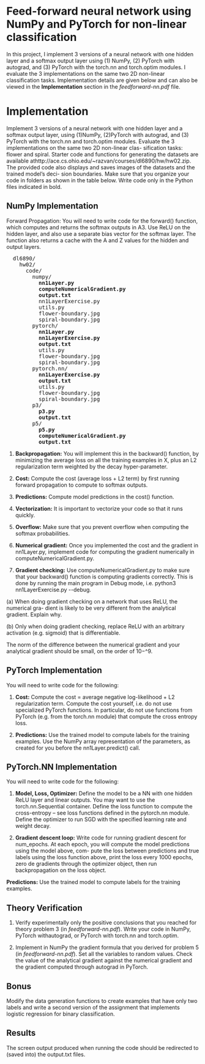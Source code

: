 # Feed-forward neural network using NumPy and PyTorch for non-linear classification

In this project, I implement 3 versions of a neural network with one hidden layer and a softmax output layer
using (1) NumPy, (2) PyTorch with autograd, and (3) PyTorch with the torch.nn and
torch.optim modules. I evaluate the 3 implementations on the same two 2D non-linear classification tasks. Implementation details are given below and can also be viewed in the **Implementation** section in the *feedforward-nn.pdf* file.

# Implementation 
Implement 3 versions of a neural network with one hidden layer and a softmax output layer,
using (1)NumPy, (2)PyTorch with autograd, and (3) PyTorch with the torch.nn and
torch.optim modules. Evaluate the 3 implementations on the same two 2D non-linear clas-
sification tasks: flower and spiral. Starter code and functions for generating the datasets
are available athttp://ace.cs.ohio.edu/~razvan/courses/dl6890/hw/hw02.zip. The
provided code also displays and saves images of the datasets and the trained model’s deci-
sion boundaries. Make sure that you organize your code in folders as shown in the table
below. Write code only in the Python files indicated in bold.

## NumPy Implementation
Forward Propagation: You will need to write code for the forward() function,
which computes and returns the softmax outputs in A3. Use ReLU on the hidden
layer, and also use a separate bias vector for the softmax layer. The function also
returns a cache with the A and Z values for the hidden and output layers.
<pre>
  dl6890/
    hw02/
      code/
        numpy/
          <b>nn1Layer.py
          computeNumericalGradient.py
          output.txt</b>
          nn1LayerExercise.py
          utils.py
          flower-boundary.jpg
          spiral-boundary.jpg
        pytorch/
          <b>nn1Layer.py
          nn1LayerExercise.py
          output.txt</b>
          utils.py
          flower-boundary.jpg
          spiral-boundary.jpg
        pytorch.nn/
          <b>nn1LayerExercise.py
          output.txt</b>
          utils.py
          flower-boundary.jpg
          spiral-boundary.jpg
        p3/
          <b>p3.py
          output.txt</b>
        p5/
          <b>p5.py
          computeNumericalGradient.py
          output.txt</b>
</pre>

1. **Backpropagation:** You will implement this in the backward() function, by minimizing the average loss 
on all the training examples in X, plus an L2 regularization term weighted by the decay hyper-parameter.

2. **Cost:** Compute the cost (average loss + L2 term) by first running forward propagation
to compute to softmax outputs.

3. **Predictions:** Compute model predictions in the cost() function.

4. **Vectorization:** It is important to vectorize your code so that it runs quickly.

5. **Overflow:** Make sure that you prevent overflow when computing the softmax probabilities.

6. **Numerical gradient:** Once you implemented the cost and the gradient in nn1Layer.py,
implement code for computing the gradient numerically in computeNumericalGradient.py.

7. **Gradient checking:** Use computeNumericalGradient.py to make sure that your
backward() function is computing gradients correctly. This is done by running the
main program in Debug mode, i.e. python3 nn1LayerExercise.py --debug.

(a) When doing gradient checking on a network that uses ReLU, the numerical gra-
dient is likely to be very different from the analytical gradient. Explain why.

(b) Only when doing gradient checking, replace ReLU with an arbitrary activation
(e.g. sigmoid) that is differentiable.

The norm of the difference between the numerical gradient and your analytical gradient
should be small, on the order of 10−^9.

## PyTorch Implementation

You will need to write code for the following:

1. **Cost:** Compute the cost = average negative log-likelihood + L2 regularization term.
Compute the cost yourself, i.e. do not use specialized PyTorch functions. In particular,
do not use functions from PyTorch (e.g. from the torch.nn module) that compute the
cross entropy loss.

2. **Predictions:** Use the trained model to compute labels for the training examples.
Use the NumPy array representation of the parameters, as created for you before the
nn1Layer.predict() call.

## PyTorch.NN Implementation

You will need to write code for the following:

1. **Model, Loss, Optimizer:** Define the model to be a NN with one hidden ReLU
layer and linear outputs. You may want to use the torch.nn.Sequential container.
Define the loss function to compute the cross-entropy – see loss functions defined in
the pytorch.nn module. Define the optimizer to run SGD with the specified learning
rate and weight decay.

2. **Gradient descent loop:** Write code for running gradient descent for num_epochs.
At each epoch, you will compute the model predictions using the model above, com-
pute the loss between predictions and true labels using the loss function above, print
the loss every 1000 epochs, zero de gradients through the optimizer object, then run
backpropagation on the loss object.

**Predictions:** Use the trained model to compute labels for the training examples.

## Theory Verification 

1. Verify experimentally only the positive conclusions that you reached for theory problem 3
(in *feedforward-nn.pdf*). Write your code in NumPy, PyTorch withautograd, or PyTorch with 
torch.nn and torch.optim.

2. Implement in NumPy the gradient formula that you derived for problem 5 (in *feedforward-nn.pdf*). 
Set all the variables to random values. Check the value of the analytical gradient against the
numerical gradient and the gradient computed through autograd in PyTorch.

## Bonus

Modify the data generation functions to create examples that have only two labels and write a
second version of the assignment that implements logistic regression for binary classification.

## Results
The screen output produced when running the code should be redirected to (saved into) the 
output.txt files.
